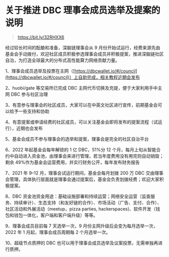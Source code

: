 # 关于推进 DBC 理事会成员选举及提案的说明

> https://bit.ly/32RHXX6

经过较长时间的酝酿和准备，深脑链理事会从 9 月份开始试运行，经费来源先由基金会手动拨付，欢迎社区成员积极参选理事会成员并积极提案，推进深脑链社区自治，为打造全球最大的分布式高性能算力网络贡献力量。

1、理事会成员选举及投票在主网（[https://dbcwallet.io/#/council](https://dbcwallet.io/#/council)）上自助完成，相关教程近期会发布

2、huobi/gate 等交易所已完成 DBC 主网代币切换及充提，便于大家利用手中主网 DBC 参与社区治理

3、有意参与理事会的社区成员，大家可以在中英文社区进行宣传，前期基金会可以给予一些支持和协助

4、有意提案或申请经费的社区成员，可以关注基金会即将发布的提案流程（试运行），近期也会发布

5、基金会成员不参与理事会的选举和提案，理事会是完全的社区自治平台

6、2022 年起基金会每年解锁的 1 亿 DBC，51%分 12 个月，每月上旬从智能合约中自动进入资金池，由理事会来进行管理，若当年度费用没有用完则自动销毁；剩余 49%作为基金会运营费用，并实行财务公开，每年发布财务报告

7、2021 年 9–12 月，理事会试运行期间，基金会每月划拨 200 万 DBC 交由理事会管理，具体执行层面就是理事会通过提案后，基金会负责划拨经费；欢迎大家积极提案。

8、DBC 资金池资金用途：基础设施部署和持续运营；网络安全运营（监查服务、持续审计）、生态支持（和友好链的合作）、市场活动（广告、支付、合作）、社区活动和外展活动（meetup，pizza parties, hackerspaces)、软件开发（钱包和钱包一体化，客户端和客户端升级）等等。

9、理事会成员目前每 7 天选举一次，9 月份主网升级后会变为每月选举一次，2022 年 1 月起，理事会成员周期每 2 个月选举一次。

10、超级节点质押的 DBC 也可以用于理事会成员选举及议案投票，无需单独再进行质押。
